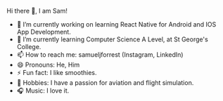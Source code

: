 Hi there 👋, I am Sam!

- 🔭 I’m currently working on learning React Native for Android and IOS App Development.
- 🌱 I’m currently learning Computer Science A Level, at St George's College.
- 📫 How to reach me: samueljforrest (Instagram, LinkedIn)
- 😄 Pronouns: He, Him
- ⚡ Fun fact: I like smoothies.
- 🎨 Hobbies: I have a passion for aviation and flight simulation.
- 🎧 Music: I love it.
